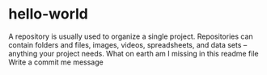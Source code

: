 # hello-world
A repository is usually used to organize a single project. Repositories can contain folders and files, images, videos, spreadsheets, and data sets – anything your project needs.
What on earth am I missing in this readme file
Write a commit me message
